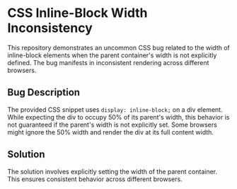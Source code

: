 # CSS Inline-Block Width Inconsistency

This repository demonstrates an uncommon CSS bug related to the width of inline-block elements when the parent container's width is not explicitly defined.  The bug manifests in inconsistent rendering across different browsers.

## Bug Description

The provided CSS snippet uses `display: inline-block;` on a div element.  While expecting the div to occupy 50% of its parent's width, this behavior is not guaranteed if the parent's width is not explicitly set.  Some browsers might ignore the 50% width and render the div at its full content width.

## Solution

The solution involves explicitly setting the width of the parent container. This ensures consistent behavior across different browsers.